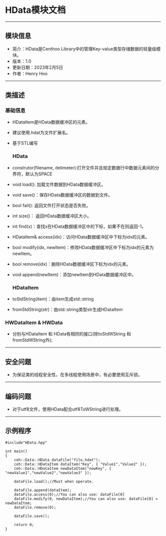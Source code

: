 # HData模块文档

---

## 模块信息

* 简介：HData是Centhoo Library中的管理Key-value类型存储数据的轻量级模块。
* 版本：1.0
* 更新日期：2023年2月5日
* 作者：Henry Hoo

---

## 类描述

### 基础信息

* HDataItem是HData数据缓冲区的元素。

* 建议使用.hdat为文件扩展名。

* 基于STL编写
  
  ### HData

* construtor(filename, delimeter):打开文件并且规定数据行中数据元素间的分界符，默认为SPACE

* void load(): 加载文件数据到HData数据缓冲区。

* void save()：保存HData数据缓冲区的数据到文件。

* bool fail(): 返回文件打开状态是否失败。

* int size()： 返回HData数据缓冲区大小。

* int find(x)：查找x在HData数据缓冲区中的下标，如果不在则返回-1。

* HDataItem& access(idx)：访问HData数据缓冲区中下标为idx的元素。

* bool modify(idx, newItem)：修改HData数据缓冲区中下标为idx的元素为newItem。

* bool remove(idx)：删除HData数据缓冲区下标为idx的元素。

* void append(newItem)：添加newItem到HData数据缓冲区中。
  
  ### HDataItem

* toStdString(item)：由item生成std::string

* fromStdString(str)：由std::string类型str生成HDataItem

### HWDataItem & HWData

* 分别与HDataItem 和 HData有相同的接口(除toStdWString 和 fromStdWString外);

---

## 安全问题

* 为保证类的线程安全性，在多线程使用场景中，有必要使用互斥锁。

---

## 编码问题

* 对于utf8文件，使用HData配合utf8ToWString进行处理。

---

## 示例程序

```
#include"HData.hpp"

int main()
{
    ceh::Data::HData dataFile("file.hdat");
    ceh::Data::HDataItem dataItem("Key", { "Value1","Value2" });
    ceh::Data::HDataItem newDataItem("newKey", { "newValue1","newValue2","newValue3" });

    dataFile.load();//Must when operate.

    dataFile.append(dataItem);
    dataFile.access(0);//You can also use: dataFile[0]
    dataFile.modify(0, newDataItem);//You can also use: dataFile[0] = newDataItem;
    dataFile.remove(0);

    dataFile.save();

    return 0;
}
```

